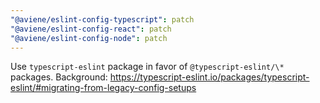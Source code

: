 ```yaml
---
"@aviene/eslint-config-typescript": patch
"@aviene/eslint-config-react": patch
"@aviene/eslint-config-node": patch
---
```


Use `typescript-eslint` package in favor of `@typescript-eslint/\*` packages. Background: https://typescript-eslint.io/packages/typescript-eslint/#migrating-from-legacy-config-setups